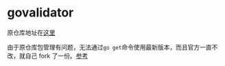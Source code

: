 govalidator
===========

原仓库地址在[这里](https://github.com/asaskevich/govalidator)

由于原仓库包管理有问题，无法通过`go get`命令使用最新版本，而且官方一直不改，就自己 fork 了一份。[参考](https://github.com/asaskevich/govalidator/pull/497)
